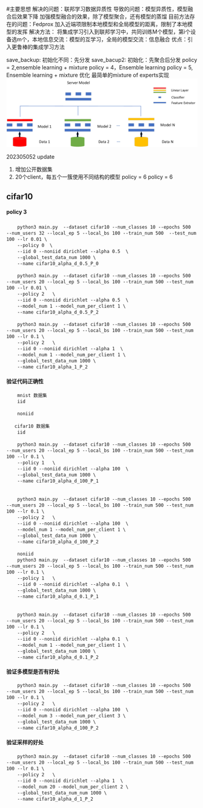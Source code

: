 
#主要思想
    解决的问题：联邦学习数据异质性
    导致的问题：模型异质性，模型融合后效果下降
    加强模型融合的效果，除了模型聚合，还有模型的蒸馏
    目前方法存在的问题：Fedprox 加入近端项限制本地模型和全局模型的距离，限制了本地模型的发挥
    解决方法： 将集成学习引入到联邦学习中，共同训练M个模型，第i个设备选m个，本地信息交流：模型的互学习，全局的模型交流：信息融合
    优点：引入更鲁棒的集成学习方法

save_backup: 初始化不同：先分发
save_bacup2: 初始化：先聚合后分发
policy = 2,ensemble learning + mixture
policy = 4，Ensemble learning
policy = 5, Ensemble learning + mixture 优化
    最简单的mixture of experts实现
![img.png](img.png)


202305052 update
1. 增加公开数据集
2. 20个client，每五个一簇使用不同结构的模型
    policy = 6
    policy = 6

## cifar10

#### policy 3

### 


        python3 main.py  --dataset cifar10 --num_classes 10 --epochs 500  --num_users 32 --local_ep 5 --local_bs 100 --train_num 500  --test_num 100 --lr 0.01 \
        --policy 0  \
        --iid 0 --noniid dirichlet --alpha 0.5  \
        --global_test_data_num 1000 \
        --name cifar10_alpha_d_0.5_P_0

        python3 main.py  --dataset cifar10 --num_classes 10 --epochs 500  --num_users 20 --local_ep 5 --local_bs 100 --train_num 500 --test_num 100 --lr 0.01 \
        --policy 2   \
        --iid 0 --noniid dirichlet --alpha 0.5  \
        --model_num 1 --model_num_per_client 1 \
        --name cifar10_alpha_d_0.5_P_2

        python3 main.py  --dataset cifar10 --num_classes 10 --epochs 500  --num_users 20 --local_ep 5 --local_bs 100 --train_num 500 --test_num 100 --lr 0.1 \
        --policy 2   \
        --iid 0 --noniid dirichlet --alpha 1  \
        --model_num 1 --model_num_per_client 1 \
        --global_test_data_num 1000 \
        --name cifar10_alpha_1_P_2
#### 验证代码正确性
        mnist 数据集
        iid

        noniid

       cifar10 数据集
        iid
        
        python3 main.py  --dataset cifar10 --num_classes 10 --epochs 500  --num_users 20 --local_ep 5 --local_bs 100 --train_num 500 --test_num 100 --lr 0.1 \
        --policy 1   \
        --iid 0 --noniid dirichlet --alpha 100  \
        --global_test_data_num 1000 \
        --name cifar10_alpha_d_100_P_1


        python3 main.py  --dataset cifar10 --num_classes 10 --epochs 500  --num_users 20 --local_ep 5 --local_bs 100 --train_num 500 --test_num 100 --lr 0.1 \
        --policy 2   \
        --iid 0 --noniid dirichlet --alpha 100  \
        --model_num 1 --model_num_per_client 1 \
        --global_test_data_num 1000 \
        --name cifar10_alpha_d_100_P_2

        noniid
        python3 main.py  --dataset cifar10 --num_classes 10 --epochs 500  --num_users 20 --local_ep 5 --local_bs 100 --train_num 500 --test_num 100 --lr 0.1 \
        --policy 1   \
        --iid 0 --noniid dirichlet --alpha 0.1  \
        --global_test_data_num 1000 \
        --name cifar10_alpha_d_0.1_P_1


        python3 main.py  --dataset cifar10 --num_classes 10 --epochs 500  --num_users 20 --local_ep 5 --local_bs 100 --train_num 500 --test_num 100 --lr 0.1 \
        --policy 2   \
        --iid 0 --noniid dirichlet --alpha 0.1  \
        --model_num 1 --model_num_per_client 1 \
        --global_test_data_num 1000 \
        --name cifar10_alpha_d_0.1_P_2
#### 验证多模型是否有好处

        python3 main.py  --dataset cifar10 --num_classes 10 --epochs 500  --num_users 20 --local_ep 5 --local_bs 100 --train_num 500 --test_num 100 --lr 0.1 \
        --policy 2   \
        --iid 0 --noniid dirichlet --alpha 100  \
        --model_num 3 --model_num_per_client 3 \
        --global_test_data_num 1000 \
        --name cifar10_alpha_d_100_P_2


#### 验证采样的好处
        python3 main.py  --dataset cifar10 --num_classes 10 --epochs 500  --num_users 20 --local_ep 5 --local_bs 100 --train_num 500 --test_num 100 --lr 0.1 \
        --policy 2   \
        --iid 0 --noniid dirichlet --alpha 1  \
        --model_num 20 --model_num_per_client 2 \
        --global_test_data_num_num 1000 \
        --name cifar10_alpha_d_1_P_2

